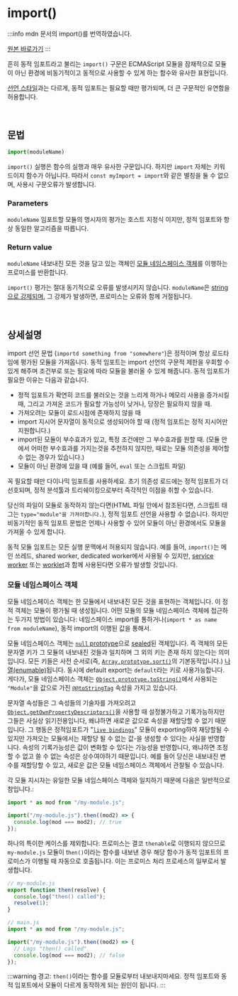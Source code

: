 # import()

:::info
mdn 문서의 import()를 번역하였습니다.

[원본 바로가기](https://developer.mozilla.org/en-US/docs/Web/JavaScript/Reference/Operators/import)
:::

흔히 동적 임포트라고 불리는 `import()` 구문은 ECMAScript 모듈을 잠재적으로 모듈이 아닌 환경에 비동기적이고 동적으로 사용할 수 있게 하는 함수와 유사한 표현입니다.

[선언 스타일](https://developer.mozilla.org/en-US/docs/Web/JavaScript/Reference/Statements/import)과는 다르게, 동적 임포트는 필요할 때만 평가되며, 더 큰 구문적인 유연함을 허용합니다.

<br/>

## 문법
```js
import(moduleName)
```

`import()` 실행은 함수의 실행과 매우 유사한 구문입니다. 하지만 `import` 자체는 키워드이지 함수가 아닙니다. 따라서 `const myImport = import`와 같은 별칭을 둘 수 없으며, 사용시 구문오류가 발생합니다.

### Parameters
`moduleName`
임포트할 모듈의 명시자의 평가는 호스트 지정식 이지만, 정적 임포트와 항상 동일한 알고리즘을 따릅니다.

### Return value
`moduleName` 내보내진 모든 것을 담고 있는 객체인 [모듈 네임스페이스 객체](https://developer.mozilla.org/en-US/docs/Web/JavaScript/Reference/Operators/import#module_namespace_object)를 이행하는 프로미스를 반환합니다.

`import()` 평가는 절대 동기적으로 오류를 발생시키지 않습니다. `moduleName`은 [string으로 강제되며](https://developer.mozilla.org/en-US/docs/Web/JavaScript/Reference/Global_Objects/String#string_coercion), 그 강제가 발생하면, 프로미스는 오류와 함께 거절됩니다.

<br/>

## 상세설명
 import 선언 문법 (`importd something from "somewhere"`)은 정적이며 항상 로드타임에 평가된 모듈을 가져옵니다. 동적 임포트는 import 선언의 구문적 제한을 우회할 수 있게 해주며 조건부로 또는 필요에 따라 모듈을 불러올 수 있게 해줍니다. 동적 임포트가 필요한 이유는 다음과 같습니다.

- 정적 임포트가 확연히 코드를 불러오는 것을 느리게 하거나 메모리 사용을 증가시킬때, 그리고 가져온 코드가 필요할 가능성이 낮거나, 당장은 필요하지 않을 때.
- 가져오려는 모듈이 로드시점에 존재하지 않을 때
- import 지시어 문자열이 동적으로 생성되어야 할 때 (정적 임포트는 정적 지시어만 지원합니다.)
- import된 모듈이 부수효과가 있고, 특정 조건에만 그 부수효과를 원할 때. (모듈 안에서 어떠한 부수효과를 가지는것을 추천하지 않지만, 때로는 모듈 의존성을 제어할 수 없는 경우가 있습니다.)
- 모듈이 아닌 환경에 있을 때 (예를 들어, `eval` 또는 스크립트 파일)

꼭 필요할 때만 다이나믹 임포트를 사용하세요. 초기 의존성 로드에는 정적 임포트가 더 선호되며, 정적 분석툴과 트리쉐이킹으로부터 즉각적인 이점을 취할 수 있습니다.

당신의 파일이 모듈로 동작하지 않는다면(HTML 파일 안에서 참조된다면, 스크립트 태그는 `type="module"을 가져야합니다.`), 정적 임포트 선언을 사용할 수 없습니다. 하지만 비동기적인 동적 임포트 문법은 언제나 사용할 수 있어 모듈이 아닌 환경에서도 모듈을 가져올 수 있게 합니다.

동적 모듈 임포트는 모든 실행 문맥에서 허용되지 않습니다. 예를 들어, `import()`는 메인 쓰레드, shared worker, dedicated worker에서 사용될 수 있지만, [service worker](https://developer.mozilla.org/en-US/docs/Web/API/Service_Worker_API) 또는 [worklet](https://developer.mozilla.org/en-US/docs/Web/API/Worklet)과 함께 사용된다면 오류가 발생할 것입니다.

### 모듈 네임스페이스 객체
모듈 네임스페이스 객체는 한 모듈에서 내보내진 모든 것을 표현하는 객체입니다. 이 정적 객체는 모듈이 평가될 때 생성됩니다. 어떤 모듈의 모듈 네임스페이스 객체에 접근하는 두가지 방법이 있습니다: 네임스페이스 import를 통하거나(`import * as name from moduleName`), 동적 import의 이행된 값을 통해서.

모듈 네임스페이스 객체는 [`null` prototype](https://developer.mozilla.org/en-US/docs/Web/JavaScript/Reference/Global_Objects/Object#null-prototype_objects)으로 [sealed](https://developer.mozilla.org/en-US/docs/Web/JavaScript/Reference/Global_Objects/Object/isSealed)된 객체입니다. 즉 객체의 모든 문자열 키가  그 모듈의 내보내진 것들과 일치하며 그 외의 키는 존재 하지 않는다는 의미입니다. 모든 키들은 사전 순서로(즉, [`Array.prototype.sort()`](https://developer.mozilla.org/en-US/docs/Web/JavaScript/Reference/Global_Objects/Array/sort#description)의 기본동작입니다.) [나열(enumable)](https://developer.mozilla.org/en-US/docs/Web/JavaScript/Enumerability_and_ownership_of_properties)됩니다. 동시에 default export는 `default`라는 키로 사용가능합니다. 게다가, 모듈 네임스페이스 객체는 [`Object.prototype.toString()`](https://developer.mozilla.org/en-US/docs/Web/JavaScript/Reference/Global_Objects/Object/toString)에서 사용되는 `"Module"`을 값으로 가진 [`@@toStringTag`](https://developer.mozilla.org/en-US/docs/Web/JavaScript/Reference/Global_Objects/Symbol/toStringTag) 속성을 가지고 있습니다.

문자열 속성들은 그 속성들의 기술자를 가져오려고 [`Object.getOwnPropertyDescriptors()`](https://developer.mozilla.org/en-US/docs/Web/JavaScript/Reference/Global_Objects/Object/getOwnPropertyDescriptors)을 사용할 때 설정불가하고 기록가능하지만 그들은 사실상 읽기전용입니다, 왜냐하면 새로운 값으로 속성을 재할당할 수 없기 때문입니다. 그 행동은 정적임포트가 "[`live bindings`](https://developer.mozilla.org/en-US/docs/Web/JavaScript/Reference/Statements/import#imported_values_can_only_be_modified_by_the_exporter)" 모듈이 exporting하여 재당할될 수 있지만 가져오는 모듈에서는 재할당 될 수 없는 값-을 생성할 수 있다는 사실을 반영합니다. 속성의 기록가능성은 값이 변화할 수 있다는 가능성을 반영합니다, 왜냐하면 조정할 수 없고 쓸 수 없는 속성은 상수여야하기 때문입니다. 예를 들어 당신은 내보내진 변수를 재할당할 수 있고, 새로운 값은 모듈 네임스페이스 객체에서 관찰될 수 있습니다.

각 모듈 지시자는 유일한 모듈 네임스페이스 객체와 일치하기 때문에 다음은 일반적으로 참입니다.:
```js
import * as mod from "/my-module.js";

import("/my-module.js").then((mod2) => {
  console.log(mod === mod2); // true
});
```

하나의 특이한 케이스를 제외합니다: 프로미스는 결코 `thenable`로 이행되지 않으므로 `my-module.js` 모듈이 t`hen()`이라는 함수를 내보낸 경우 해당 함수가 동적 임포트의 프로미스가 이행될 때 자동으로 호출됩니다. 이는 프로미스 처리 프로세스의 일부로서 발생합니다.

```js
// my-module.js
export function then(resolve) {
  console.log("then() called");
  resolve(1);
}
```
```js
// main.js
import * as mod from "/my-module.js";

import("/my-module.js").then((mod2) => {
  // Logs "then() called"
  console.log(mod === mod2); // false
});
```

:::warning
경고: `then()`이라는 함수를 모듈로부터 내보내지마세요. 정적 임포트와 동적 임포트에서 모듈이 다르게 동작하게 되는 원인이 됩니다.
:::